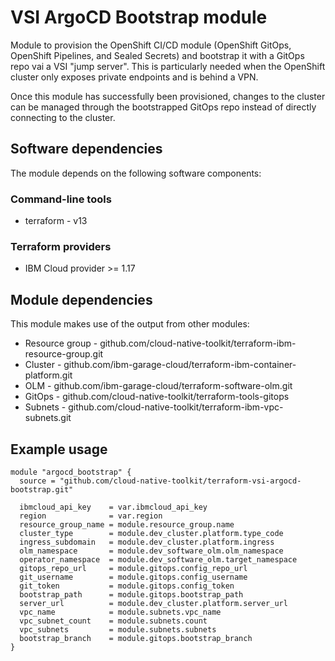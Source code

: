 # VSI ArgoCD Bootstrap module

Module to provision the OpenShift CI/CD module (OpenShift GitOps, OpenShift Pipelines, and Sealed Secrets) and bootstrap it with a GitOps repo vai a VSI "jump server". This is particularly needed when the OpenShift cluster only exposes private endpoints and is behind a VPN.

Once this module has successfully been provisioned, changes to the cluster can be managed through the bootstrapped GitOps repo instead of directly connecting to the cluster.

## Software dependencies

The module depends on the following software components:

### Command-line tools

- terraform - v13

### Terraform providers

- IBM Cloud provider >= 1.17

## Module dependencies

This module makes use of the output from other modules:

- Resource group - github.com/cloud-native-toolkit/terraform-ibm-resource-group.git
- Cluster - github.com/ibm-garage-cloud/terraform-ibm-container-platform.git
- OLM - github.com/ibm-garage-cloud/terraform-software-olm.git
- GitOps - github.com/cloud-native-toolkit/terraform-tools-gitops
- Subnets - github.com/cloud-native-toolkit/terraform-ibm-vpc-subnets.git

## Example usage

```hcl-terraform
module "argocd_bootstrap" {
  source = "github.com/cloud-native-toolkit/terraform-vsi-argocd-bootstrap.git"

  ibmcloud_api_key    = var.ibmcloud_api_key
  region              = var.region
  resource_group_name = module.resource_group.name
  cluster_type        = module.dev_cluster.platform.type_code
  ingress_subdomain   = module.dev_cluster.platform.ingress
  olm_namespace       = module.dev_software_olm.olm_namespace
  operator_namespace  = module.dev_software_olm.target_namespace
  gitops_repo_url     = module.gitops.config_repo_url
  git_username        = module.gitops.config_username
  git_token           = module.gitops.config_token
  bootstrap_path      = module.gitops.bootstrap_path
  server_url          = module.dev_cluster.platform.server_url
  vpc_name            = module.subnets.vpc_name
  vpc_subnet_count    = module.subnets.count
  vpc_subnets         = module.subnets.subnets
  bootstrap_branch    = module.gitops.bootstrap_branch
}
```
